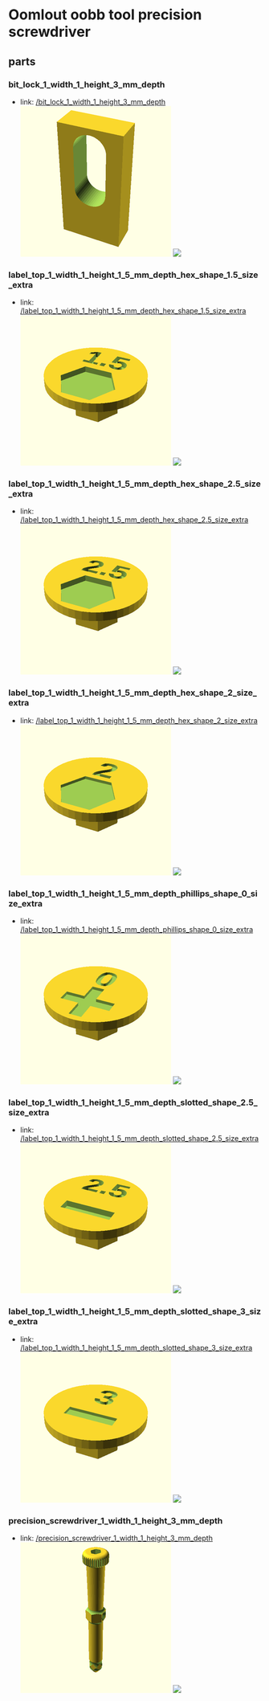 # Oomlout oobb tool precision screwdriver


## parts

### bit_lock_1_width_1_height_3_mm_depth
* link: [/bit_lock_1_width_1_height_3_mm_depth](bit_lock_1_width_1_height_3_mm_depth)  
![](bit_lock_1_width_1_height_3_mm_depth/3dpr_300.png)  ![](bit_lock_1_width_1_height_3_mm_depth/image_300.jpg)
 

### label_top_1_width_1_height_1_5_mm_depth_hex_shape_1.5_size_extra
* link: [/label_top_1_width_1_height_1_5_mm_depth_hex_shape_1.5_size_extra](label_top_1_width_1_height_1_5_mm_depth_hex_shape_1.5_size_extra)  
![](label_top_1_width_1_height_1_5_mm_depth_hex_shape_1.5_size_extra/3dpr_300.png)  ![](label_top_1_width_1_height_1_5_mm_depth_hex_shape_1.5_size_extra/image_300.jpg)
 

### label_top_1_width_1_height_1_5_mm_depth_hex_shape_2.5_size_extra
* link: [/label_top_1_width_1_height_1_5_mm_depth_hex_shape_2.5_size_extra](label_top_1_width_1_height_1_5_mm_depth_hex_shape_2.5_size_extra)  
![](label_top_1_width_1_height_1_5_mm_depth_hex_shape_2.5_size_extra/3dpr_300.png)  ![](label_top_1_width_1_height_1_5_mm_depth_hex_shape_2.5_size_extra/image_300.jpg)
 

### label_top_1_width_1_height_1_5_mm_depth_hex_shape_2_size_extra
* link: [/label_top_1_width_1_height_1_5_mm_depth_hex_shape_2_size_extra](label_top_1_width_1_height_1_5_mm_depth_hex_shape_2_size_extra)  
![](label_top_1_width_1_height_1_5_mm_depth_hex_shape_2_size_extra/3dpr_300.png)  ![](label_top_1_width_1_height_1_5_mm_depth_hex_shape_2_size_extra/image_300.jpg)
 

### label_top_1_width_1_height_1_5_mm_depth_phillips_shape_0_size_extra
* link: [/label_top_1_width_1_height_1_5_mm_depth_phillips_shape_0_size_extra](label_top_1_width_1_height_1_5_mm_depth_phillips_shape_0_size_extra)  
![](label_top_1_width_1_height_1_5_mm_depth_phillips_shape_0_size_extra/3dpr_300.png)  ![](label_top_1_width_1_height_1_5_mm_depth_phillips_shape_0_size_extra/image_300.jpg)
 

### label_top_1_width_1_height_1_5_mm_depth_slotted_shape_2.5_size_extra
* link: [/label_top_1_width_1_height_1_5_mm_depth_slotted_shape_2.5_size_extra](label_top_1_width_1_height_1_5_mm_depth_slotted_shape_2.5_size_extra)  
![](label_top_1_width_1_height_1_5_mm_depth_slotted_shape_2.5_size_extra/3dpr_300.png)  ![](label_top_1_width_1_height_1_5_mm_depth_slotted_shape_2.5_size_extra/image_300.jpg)
 

### label_top_1_width_1_height_1_5_mm_depth_slotted_shape_3_size_extra
* link: [/label_top_1_width_1_height_1_5_mm_depth_slotted_shape_3_size_extra](label_top_1_width_1_height_1_5_mm_depth_slotted_shape_3_size_extra)  
![](label_top_1_width_1_height_1_5_mm_depth_slotted_shape_3_size_extra/3dpr_300.png)  ![](label_top_1_width_1_height_1_5_mm_depth_slotted_shape_3_size_extra/image_300.jpg)
 

### precision_screwdriver_1_width_1_height_3_mm_depth
* link: [/precision_screwdriver_1_width_1_height_3_mm_depth](precision_screwdriver_1_width_1_height_3_mm_depth)  
![](precision_screwdriver_1_width_1_height_3_mm_depth/3dpr_300.png)  ![](precision_screwdriver_1_width_1_height_3_mm_depth/image_300.jpg)
 
